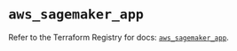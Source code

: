# `aws_sagemaker_app`

Refer to the Terraform Registry for docs: [`aws_sagemaker_app`](https://registry.terraform.io/providers/hashicorp/aws/4.67.0/docs/resources/sagemaker_app).
